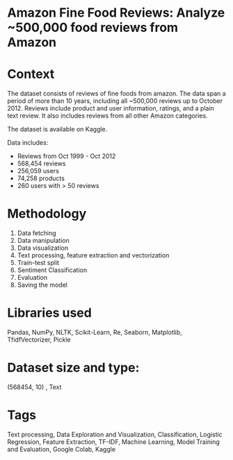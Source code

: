 # Amazon Fine Food Reviews: Analyze ~500,000 food reviews from Amazon

# Context
The dataset consists of reviews of fine foods from amazon. The data span a period of more than 10 years, including all ~500,000 reviews up to October 2012. Reviews include product and user information, ratings, and a plain text review. It also includes reviews from all other Amazon categories.

The dataset is available on Kaggle.

Data includes:
- Reviews from Oct 1999 - Oct 2012
- 568,454 reviews
- 256,059 users
- 74,258 products
- 260 users with > 50 reviews

# Methodology
1) Data fetching
2) Data manipulation
3) Data visualization
4) Text processing, feature extraction and vectorization
5) Train-test split
6) Sentiment Classification
7) Evaluation
8) Saving the model

# Libraries used
Pandas, NumPy, NLTK, Scikit-Learn, Re, Seaborn, Matplotlib, TfidfVectorizer, Pickle

# Dataset size and type:
(568454, 10) , Text

# Tags
Text processing, Data Exploration and Visualization, Classification, Logistic Regression, Feature Extraction, TF-IDF, Machine Learning, Model Training and Evaluation, Google Colab, Kaggle
